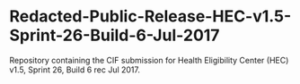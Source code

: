 # Redacted-Public-Release-HEC-v1.5-Sprint-26-Build-6-Jul-2017
Repository containing the CIF submission for Health Eligibility Center (HEC) v1.5, Sprint 26, Build 6 rec Jul 2017.

